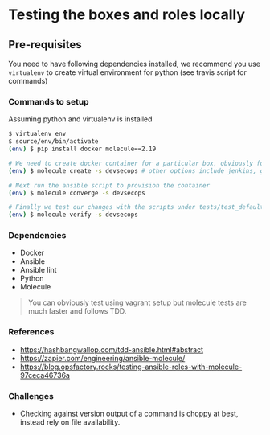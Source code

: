 # Testing the boxes and roles locally

## Pre-requisites
You need to have following dependencies installed, we recommend you use `virtualenv` to create virtual environment for python (see travis script for commands)

### Commands to setup
Assuming python and virtualenv is installed

```bash
$ virtualenv env
$ source/env/bin/activate
(env) $ pip install docker molecule==2.19

# We need to create docker container for a particular box, obviously for testing needs
(env) $ molecule create -s devsecops # other options include jenkins, gitlab, gitlab-runner

# Next run the ansible script to provision the container
(env) $ molecule converge -s devsecops

# Finally we test our changes with the scripts under tests/test_default.py
(env) $ molecule verify -s devsecops
```

### Dependencies
- Docker
- Ansible
- Ansible lint
- Python
- Molecule

> You can obviously test using vagrant setup but molecule tests are much faster and follows TDD.

### References
- https://hashbangwallop.com/tdd-ansible.html#abstract
- https://zapier.com/engineering/ansible-molecule/
- https://blog.opsfactory.rocks/testing-ansible-roles-with-molecule-97ceca46736a

### Challenges
- Checking against version output of a command is choppy at best, instead rely on file availability.
